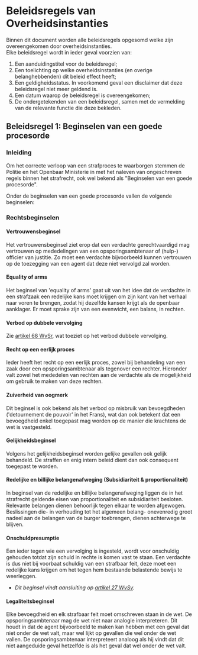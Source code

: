 # Beleidsregels van Overheidsinstanties

Binnen dit document worden alle beleidsregels opgesomd welke zijn overeengekomen door overheidsinstanties.  
Elke beleidsregel wordt in ieder geval voorzien van:

1. Een aanduidingstitel voor de beleidsregel;
2. Een toelichting op welke overheidsinstanties (en overige belanghebbenden) dit beleid effect heeft;
3. Een geldigheidsstatus. In voorkomend geval een disclaimer dat deze beleidsregel niet meer geldend is.
4. Een datum waarop de beleidsregel is overeengekomen;
5. De ondergetekenden van een beleidsregel, samen met de vermelding van de relevante functie die deze bekleden.

## Beleidsregel 1: Beginselen van een goede procesorde

### Inleiding

Om het correcte verloop van een strafproces te waarborgen stemmen de Politie en het Openbaar Ministerie in met het naleven van ongeschreven regels binnen het strafrecht, ook wel bekend als "Beginselen van een goede procesorde".

Onder de beginselen van een goede procesorde vallen de volgende beginselen:

### Rechtsbeginselen

#### Vertrouwensbeginsel

Het vertrouwensbeginsel ziet erop dat een verdachte gerechtvaardigd mag vertrouwen op mededelingen van een opsporingsambtenaar of (hulp-) officier van justitie. Zo moet een verdachte bijvoorbeeld kunnen vertrouwen op de toezegging van een agent dat deze niet vervolgd zal worden.

#### Equality of arms

Het beginsel van 'equality of arms' gaat uit van het idee dat de verdachte in een strafzaak een redelijke kans moet krijgen om zijn kant van het verhaal naar voren te brengen, zodat hij dezelfde kansen krijgt als de openbaar aanklager. Er moet sprake zijn van een evenwicht, een balans, in rechten.

#### Verbod op dubbele vervolging

Zie [artikel 68 WvSr](./wetboek-van-strafrecht.md/#artikel-68-wvsr-ne-bis-in-idem), wat toeziet op het verbod dubbele vervolging.

#### Recht op een eerlijk proces

Ieder heeft het recht op een eerlijk proces, zowel bij behandeling van een zaak door een opsporingsambtenaar als tegenover een rechter. Hieronder valt zowel het mededelen van rechten aan de verdachte als de mogelijkheid om gebruik te maken van deze rechten.

#### Zuiverheid van oogmerk

Dit beginsel is ook bekend als het verbod op misbruik van bevoegdheden ('detournement de pouvoir' in het Frans), wat dan ook betekent dat een bevoegdheid enkel toegepast mag worden op de manier die krachtens de wet is vastgesteld.

#### Gelijkheidsbeginsel

Volgens het gelijkheidsbeginsel worden gelijke gevallen ook gelijk behandeld. De straffen en enig intern beleid dient dan ook consequent toegepast te worden.

#### Redelijke en billijke belangenafweging (Subsidiariteit & proportionaliteit)

In beginsel van de redelijke en billijke belangenafweging liggen de in het strafrecht geldende eisen van proportionaliteit en subsidiariteit besloten. Relevante belangen dienen behoorlijk tegen elkaar te worden afgewogen. Beslissingen die- in verhouding tot het algemeen belang- onevenredig groot nadeel aan de belangen van de burger toebrengen, dienen achterwege te blijven.

#### Onschuldpresumptie

Een ieder tegen wie een vervolging is ingesteld, wordt voor onschuldig gehouden totdat zijn schuld in rechte is komen vast te staan. Een verdachte is dus niet bij voorbaat schuldig van een strafbaar feit, deze moet een redelijke kans krijgen om het tegen hem bestaande belastende bewijs te weerleggen.

- *Dit beginsel vindt aansluiting op [artikel 27 WvSv](./wetboek-van-strafvordering.md#artikel-27-wvsv-verdachte).*

#### Legaliteitsbeginsel

Elke bevoegdheid en elk strafbaar feit moet omschreven staan in de wet. De opsporingsambtenaar mag de wet niet naar analogie interpreteren. Dit houdt in dat de agent bijvoorbeeld te maken kan hebben met een geval dat niet onder de wet valt, maar wel lijkt op gevallen die wel onder de wet vallen. De opsporingsambtenaar interpreteert analoog als hij vindt dat dit niet aangeduide geval hetzelfde is als het geval dat wel onder de wet valt.
